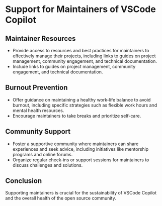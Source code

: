 # Support for Maintainers of VSCode Copilot

## Maintainer Resources
- Provide access to resources and best practices for maintainers to effectively manage their projects, including links to guides on project management, community engagement, and technical documentation.
- Include links to guides on project management, community engagement, and technical documentation.

## Burnout Prevention
- Offer guidance on maintaining a healthy work-life balance to avoid burnout, including specific strategies such as flexible work hours and mental health resources.
- Encourage maintainers to take breaks and prioritize self-care.

## Community Support
- Foster a supportive community where maintainers can share experiences and seek advice, including initiatives like mentorship programs and online forums.
- Organize regular check-ins or support sessions for maintainers to discuss challenges and solutions.

## Conclusion
Supporting maintainers is crucial for the sustainability of VSCode Copilot and the overall health of the open source community.

